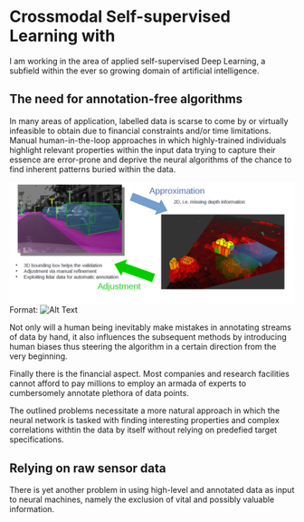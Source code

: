 
# Crossmodal Self-supervised Learning with
I am working in the area of applied self-supervised Deep Learning, a subfield within the
ever so growing domain of artificial intelligence.

## The need for annotation-free algorithms
In many areas of application, labelled data is scarse to come by or virtually
infeasible to obtain due to financial constraints and/or time
limitations. Manual human-in-the-loop approaches in which highly-trained
individuals highlight relevant properties within the input data trying to
capture their essence are error-prone and deprive the neural algorithms of the
chance to find inherent patterns buried within the data.

![GitHub Logo](/content/boundingbox.png)
Format: ![Alt Text](url)

Not only will a human being inevitably make mistakes in annotating streams of
data by hand, it also influences the subsequent methods by
 introducing human
biases thus steering the algorithm in a certain direction from the very beginning.

Finally there is the financial aspect. Most companies and research facilities
cannot afford to pay millions to employ an armada of experts to cumbersomely
annotate plethora of data points.

The outlined problems necessitate a more natural approach in which the neural
network is tasked with finding interesting properties and complex correlations
withtin the data by itself without relying on predefied target specifications.

## Relying on raw sensor data
There is yet another problem in using high-level and annotated data as input to
neural machines, namely the exclusion of vital and possibly valuable
information.
